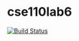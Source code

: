 # cse110lab6

[![Build Status](https://travis-ci.org/sandrahluo/cse110lab6.svg?branch=master)](https://travis-ci.org/sandrahluo/cse110lab6)
